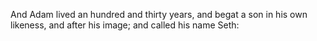 And Adam lived an hundred and thirty years, and begat a son in his own likeness, and after his image; and called his name Seth:
